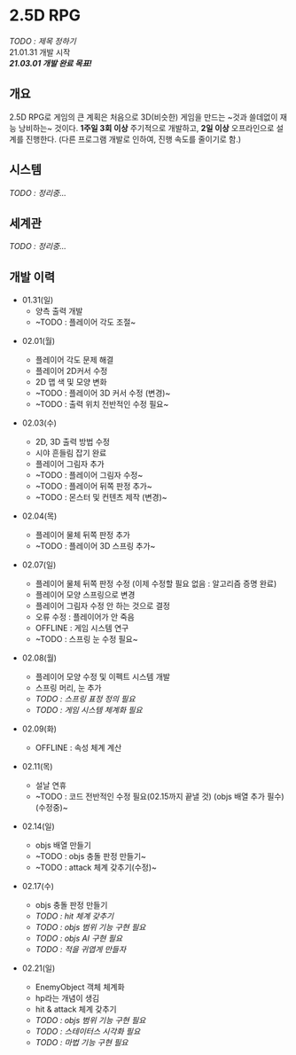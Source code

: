 # 2.5D RPG
_TODO : 제목 정하기_   
21.01.31 개발 시작   
**_21.03.01 개발 완료 목표!_**

## 개요
2.5D RPG로 게임의 큰 계획은 처음으로 3D(비슷한) 게임을 만드는 ~것과 쓸데없이 재능 낭비하는~ 것이다.
**1주일 3회 이상** 주기적으로 개발하고, **2일 이상** 오프라인으로 설계를 진행한다.
(다른 프로그램 개발로 인하여, 진행 속도를 줄이기로 함.)

## 시스템
_TODO : 정리중..._

## 세계관
_TODO : 정리중..._

## 개발 이력
- 01.31(일)
  - 양측 출력 개발
  - ~TODO : 플레이어 각도 조절~

* 02.01(월)
  - 플레이어 각도 문제 해결
  - 플레이어 2D커서 수정
  - 2D 맵 색 및 모양 변화
  - ~TODO : 플레이어 3D 커서 수정 (변경)~
  - ~TODO : 출력 위치 전반적인 수정 필요~

* 02.03(수)
  - 2D, 3D 출력 방법 수정
  - 시야 흔들림 잡기 완료
  - 플레이어 그림자 추가
  - ~TODO : 플레이어 그림자 수정~
  - ~TODO : 플레이어 뒤쪽 판정 추가~
  - ~TODO : 몬스터 및 컨텐츠 제작 (변경)~
  
* 02.04(목)
  - 플레이어 물체 뒤쪽 판정 추가
  - ~TODO : 플레이어 3D 스프링 추가~

* 02.07(일)
  - 플레이어 물체 뒤쪽 판정 수정 (이제 수정할 필요 없음 : 알고리즘 증명 완료)
  - 플레이어 모양 스프링으로 변경
  - 플레이어 그림자 수정 안 하는 것으로 결정
  - 오류 수정 : 플레이어가 안 죽음
  - OFFLINE : 게임 시스템 연구
  - ~TODO : 스프링 눈 수정 필요~

* 02.08(월)
  - 플레이어 모양 수정 및 이펙트 시스템 개발
  - 스프링 머리, 눈 추가
  - _TODO : 스프링 표정 정의 필요_
  - _TODO : 게임 시스템 체계화 필요_

* 02.09(화)
  - OFFLINE : 속성 체계 계산

* 02.11(목)
  - 설날 연휴
  - ~TODO : 코드 전반적인 수정 필요(02.15까지 끝낼 것) (objs 배열 추가 필수) (수정중)~

* 02.14(일)
  - objs 배열 만들기
  - ~TODO : objs 충돌 판정 만들기~
  - ~TODO : attack 체계 갖추기(수정)~

* 02.17(수)
  - objs 충돌 판정 만들기
  - _TODO : hit 체계 갖추기_
  - _TODO : objs 범위 기능 구현 필요_
  - _TODO : objs AI 구현 필요_
  - _TODO : 적을 귀엽게 만들자_

* 02.21(일)
  - EnemyObject 객체 체계화
  - hp라는 개념이 생김
  - hit & attack 체계 갖추기
  - _TODO : objs 범위 기능 구현 필요_
  - _TODO : 스테이터스 시각화 필요_
  - _TODO : 마법 기능 구현 필요_